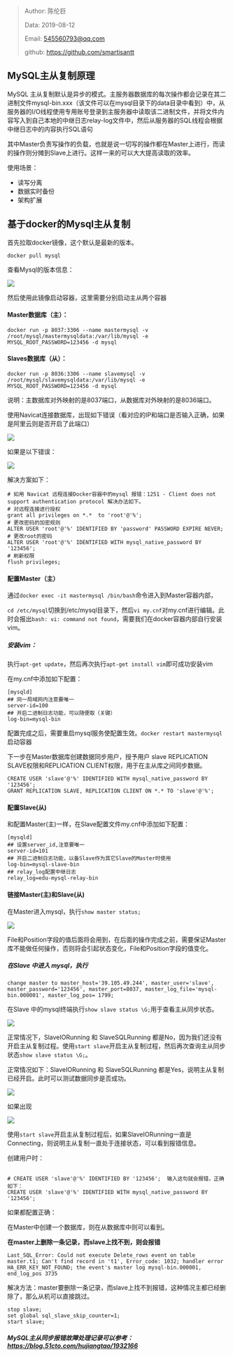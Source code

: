 > Author: 陈伦巨
>
> Data: 2019-08-12
>
> Email: 545560793@qq.com
>
> github: https://github.com/smartisantt



## MySQL主从复制原理

MySQL 主从复制默认是异步的模式。主服务器数据库的每次操作都会记录在其二进制文件mysql-bin.xxx（该文件可以在mysql目录下的data目录中看到）中，从服务器的I/O线程使用专用账号登录到主服务器中读取该二进制文件，并将文件内容写入到自己本地的中继日志relay-log文件中，然后从服务器的SQL线程会根据中继日志中的内容执行SQL语句

其中Master负责写操作的负载，也就是说一切写的操作都在Master上进行，而读的操作则分摊到Slave上进行。这样一来的可以大大提高读取的效率。

使用场景：

- 读写分离
- 数据实时备份
- 架构扩展



## 基于docker的Mysql主从复制

首先拉取docker镜像，这个默认是最新的版本。

```
docker pull mysql
```

查看Mysql的版本信息：

![](D:\python-100days\Python-100days\数据库\res\1565597202(1).jpg)



然后使用此镜像启动容器，这里需要分别启动主从两个容器



#### Master数据库（主）：

`docker run -p 8037:3306 --name mastermysql -v /root/mysql/mastermysqldata:/var/lib/mysql -e MYSQL_ROOT_PASSWORD=123456 -d mysql`



#### Slaves数据库（从）：

`docker run -p 8036:3306 --name slavemysql -v /root/mysql/slavemysqldata:/var/lib/mysql -e MYSQL_ROOT_PASSWORD=123456 -d mysql`



说明：主数据库对外映射的是8037端口，从数据库对外映射的是8036端口。



使用Navicat连接数据库，出现如下错误（看对应的IP和端口是否输入正确，如果是阿里云则是否开启了此端口）

![](D:\python-100days\Python-100days\数据库\res\1565597815(1).jpg)

如果是以下错误：

![](D:\python-100days\Python-100days\数据库\res\1565598919(1).jpg)

解决方案如下：

```
# 如用 Navicat 远程连接Docker容器中的mysql 报错：1251 - Client does not support authentication protocol 解决办法如下。
# 对远程连接进行授权
grant all privileges on *.*  to 'root'@'%'; 
# 更改密码的加密规则
ALTER USER 'root'@'%' IDENTIFIED BY 'password' PASSWORD EXPIRE NEVER;
# 更改root的密码
ALTER USER 'root'@'%' IDENTIFIED WITH mysql_native_password BY '123456'; 
# 刷新权限
flush privileges; 
```



#### 配置Master（主）

通过`docker exec -it mastermysql /bin/bash`命令进入到Master容器内部，

`cd /etc/mysql`切换到/etc/mysql目录下，然后`vi my.cnf`对my.cnf进行编辑。此时会报出`bash: vi: command not found`，需要我们在docker容器内部自行安装vim。

##### 安装vim：

执行`apt-get update`，然后再次执行`apt-get install vim`即可成功安装vim

在my.cnf中添加如下配置：

```
[mysqld]
## 同一局域网内注意要唯一
server-id=100  
## 开启二进制日志功能，可以随便取（关键）
log-bin=mysql-bin
```



配置完成之后，需要重启mysql服务使配置生效。`docker restart mastermysql`启动容器

下一步在Master数据库创建数据同步用户，授予用户 slave REPLICATION SLAVE权限和REPLICATION CLIENT权限，用于在主从库之间同步数据。



```
CREATE USER 'slave'@'%' IDENTIFIED WITH mysql_native_password BY '123456';
GRANT REPLICATION SLAVE, REPLICATION CLIENT ON *.* TO 'slave'@'%';
```





#### 配置Slave(从)

和配置Master(主)一样，在Slave配置文件my.cnf中添加如下配置：

```
[mysqld]
## 设置server_id,注意要唯一
server-id=101  
## 开启二进制日志功能，以备Slave作为其它Slave的Master时使用
log-bin=mysql-slave-bin   
## relay_log配置中继日志
relay_log=edu-mysql-relay-bin 
```



#### 链接Master(主)和Slave(从)

在Master进入mysql，执行`show master status;`

![](D:\python-100days\Python-100days\数据库\res\1565596510(1).png)

File和Position字段的值后面将会用到，在后面的操作完成之前，需要保证Master库不能做任何操作，否则将会引起状态变化，File和Position字段的值变化。

##### 在Slave 中进入 mysql，执行

```
change master to master_host='39.105.49.244', master_user='slave', master_password='123456', master_port=8037, master_log_file='mysql-bin.000001', master_log_pos= 1799;
```



在Slave 中的mysql终端执行`show slave status \G;`用于查看主从同步状态。

![](D:\python-100days\Python-100days\数据库\res\1565596812(1).jpg)



正常情况下，SlaveIORunning 和 SlaveSQLRunning 都是No，因为我们还没有开启主从复制过程。使用`start slave`开启主从复制过程，然后再次查询主从同步状态`show slave status \G;`。



正常情况如下：SlaveIORunning 和 SlaveSQLRunning 都是Yes，说明主从复制已经开启。此时可以测试数据同步是否成功。

![](D:\python-100days\Python-100days\数据库\res\1565596599(1).jpg)





如果出现	

![](D:\python-100days\Python-100days\数据库\res\1565596709(1).jpg)

使用`start slave`开启主从复制过程后，如果SlaveIORunning一直是Connecting，则说明主从复制一直处于连接状态，可以看到报错信息。

创建用户时：

```

# CREATE USER 'slave'@'%' IDENTIFIED BY '123456';  输入这句就会报错，正确如下：
CREATE USER 'slave'@'%' IDENTIFIED WITH mysql_native_password BY '123456';
```



如果都配置正确：

在Master中创建一个数据库，则在从数据库中则可以看到。



**在master上删除一条记录，而slave上找不到，则会报错**

```
Last_SQL_Error: Could not execute Delete_rows event on table master.t1; Can't find record in 't1', Error_code: 1032; handler error HA_ERR_KEY_NOT_FOUND; the event's master log mysql-bin.000001, end_log_pos 3735
```

解决方法：master要删除一条记录，而slave上找不到报错，这种情况主都已经删除了，那么从机可以直接跳过。

```mysql
stop slave;
set global sql_slave_skip_counter=1;
start slave;
```

##### MySQL主从同步报错故障处理记录可以参考：<https://blog.51cto.com/hujiangtao/1932166>
